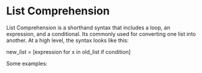 # List Comprehension

List Comprehension is a shorthand syntax that includes a loop, an expression, and a conditional. Its commonly used for converting one list into another. At a high level, the syntax looks like this:

new_list = [expression for x in old_list if condition]

Some examples:
